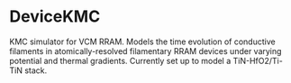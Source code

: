 # DeviceKMC
KMC simulator for VCM RRAM. Models the time evolution of conductive filaments in atomically-resolved filamentary RRAM devices under varying potential and thermal gradients. Currently set up to model a TiN-HfO2/Ti-TiN stack. 
